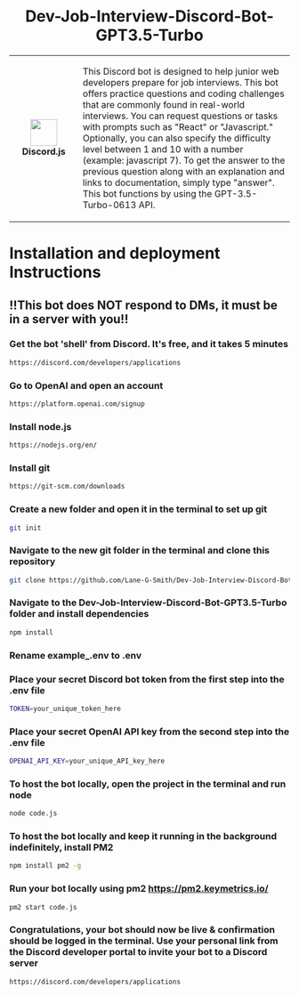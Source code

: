 <h1 align="center">Dev-Job-Interview-Discord-Bot-GPT3.5-Turbo</h1>
<table align="center">
  <tr>
    <td align="center" height="108" width="108">
        <img     src="https://camo.githubusercontent.com/2993f7180d5cc3231060f66cfa1f0f65a1d09c0efd68d08d0190902ba9200d81/68747470733a2f2f7777772e7376677265706f2e636f6d2f73686f772f3335333635352f646973636f72642d69636f6e2e737667"
        width="48"
        height="48"
        />
        <br /><strong>Discord.js</strong>
    </td>
    <td align="center" height="108">
      <p align="left">This Discord bot is designed to help junior web developers prepare for job interviews. This bot offers practice questions and coding challenges that are commonly found in real-world interviews. You can request questions or tasks with prompts such as "React" or "Javascript." Optionally, you can also specify the difficulty level between 1 and 10 with a number (example: javascript 7). To get the answer to the previous question along with an explanation and links to documentation, simply type "answer". This bot functions by using the GPT-3.5-Turbo-0613 API.
      </p>
     </td>
   </tr>
 </table>

# Installation and deployment Instructions

## !!This bot does NOT respond to DMs, it must be in a server with you!!

### Get the bot 'shell' from Discord. It's free, and it takes 5 minutes
```sh
https://discord.com/developers/applications
```
### Go to OpenAI and open an account
```sh
https://platform.openai.com/signup
```
### Install node.js
```sh
https://nodejs.org/en/
```
### Install git
```sh
https://git-scm.com/downloads
```
### Create a new folder and open it in the terminal to set up git
```sh
git init
```
### Navigate to the new git folder in the terminal and clone this repository
```sh
git clone https://github.com/Lane-G-Smith/Dev-Job-Interview-Discord-Bot-GPT3.5-Turbo.git
```
### Navigate to the Dev-Job-Interview-Discord-Bot-GPT3.5-Turbo folder and install dependencies
```sh
npm install
```
### Rename example_.env to .env
### Place your secret Discord bot token from the first step into the .env file
```sh
TOKEN=your_unique_token_here
```
### Place your secret OpenAI API key from the second step into the .env file
```sh
OPENAI_API_KEY=your_unique_API_key_here
```
### To host the bot locally, open the project in the terminal and run node
```sh
node code.js
```
### To host the bot locally and keep it running in the background indefinitely, install PM2
```sh
npm install pm2 -g
```
### Run your bot locally using pm2 https://pm2.keymetrics.io/
```sh
pm2 start code.js
```
### Congratulations, your bot should now be live & confirmation should be logged in the terminal. Use your personal link from the Discord developer portal to invite your bot to a Discord server
```sh
https://discord.com/developers/applications
```
